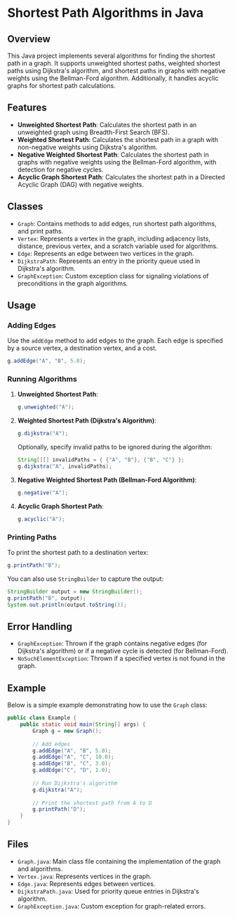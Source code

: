 # Shortest Path Algorithms in Java

## Overview

This Java project implements several algorithms for finding the shortest path in a graph. It supports unweighted shortest paths, weighted shortest paths using Dijkstra's algorithm, and shortest paths in graphs with negative weights using the Bellman-Ford algorithm. Additionally, it handles acyclic graphs for shortest path calculations.

## Features

- **Unweighted Shortest Path**: Calculates the shortest path in an unweighted graph using Breadth-First Search (BFS).
- **Weighted Shortest Path**: Calculates the shortest path in a graph with non-negative weights using Dijkstra's algorithm.
- **Negative Weighted Shortest Path**: Calculates the shortest path in graphs with negative weights using the Bellman-Ford algorithm, with detection for negative cycles.
- **Acyclic Graph Shortest Path**: Calculates the shortest path in a Directed Acyclic Graph (DAG) with negative weights.

## Classes

- `Graph`: Contains methods to add edges, run shortest path algorithms, and print paths.
- `Vertex`: Represents a vertex in the graph, including adjacency lists, distance, previous vertex, and a scratch variable used for algorithms.
- `Edge`: Represents an edge between two vertices in the graph.
- `DijkstraPath`: Represents an entry in the priority queue used in Dijkstra's algorithm.
- `GraphException`: Custom exception class for signaling violations of preconditions in the graph algorithms.

## Usage

### Adding Edges

Use the `addEdge` method to add edges to the graph. Each edge is specified by a source vertex, a destination vertex, and a cost.

```java
g.addEdge("A", "B", 5.0);
```

### Running Algorithms

1. **Unweighted Shortest Path**:

   ```java
   g.unweighted("A");
   ```

2. **Weighted Shortest Path (Dijkstra's Algorithm)**:

   ```java
   g.dijkstra("A");
   ```

   Optionally, specify invalid paths to be ignored during the algorithm:

   ```java
   String[][] invalidPaths = { {"A", "B"}, {"B", "C"} };
   g.dijkstra("A", invalidPaths);
   ```

3. **Negative Weighted Shortest Path (Bellman-Ford Algorithm)**:

   ```java
   g.negative("A");
   ```

4. **Acyclic Graph Shortest Path**:

   ```java
   g.acyclic("A");
   ```

### Printing Paths

To print the shortest path to a destination vertex:

```java
g.printPath("B");
```

You can also use `StringBuilder` to capture the output:

```java
StringBuilder output = new StringBuilder();
g.printPath("B", output);
System.out.println(output.toString());
```

## Error Handling

- `GraphException`: Thrown if the graph contains negative edges (for Dijkstra's algorithm) or if a negative cycle is detected (for Bellman-Ford).
- `NoSuchElementException`: Thrown if a specified vertex is not found in the graph.

## Example

Below is a simple example demonstrating how to use the `Graph` class:

```java
public class Example {
    public static void main(String[] args) {
        Graph g = new Graph();
        
        // Add edges
        g.addEdge("A", "B", 5.0);
        g.addEdge("A", "C", 10.0);
        g.addEdge("B", "C", 3.0);
        g.addEdge("C", "D", 1.0);
        
        // Run Dijkstra's algorithm
        g.dijkstra("A");
        
        // Print the shortest path from A to D
        g.printPath("D");
    }
}
```

## Files

- `Graph.java`: Main class file containing the implementation of the graph and algorithms.
- `Vertex.java`: Represents vertices in the graph.
- `Edge.java`: Represents edges between vertices.
- `DijkstraPath.java`: Used for priority queue entries in Dijkstra's algorithm.
- `GraphException.java`: Custom exception for graph-related errors.
